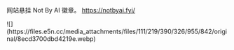 <p>网站悬挂 Not By AI 徽章。 <a href="https://notbyai.fyi/" target="_blank" rel="nofollow noopener" translate="no"><span class="invisible">https://</span><span class="">notbyai.fyi/</span><span class="invisible"></span></a></p>
![](https://files.e5n.cc/media_attachments/files/111/219/390/326/955/842/original/8ecd3700dbd4219e.webp)